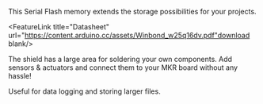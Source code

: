 <FeatureList>

<Feature title="W25Q16 memory chip" image="core">

This Serial Flash memory extends the storage possibilities for your projects.

<FeatureLink title="Datasheet" url="https://content.arduino.cc/assets/Winbond_w25q16dv.pdf"download blank/>
</Feature>

<Feature title="Prototyping" image="configurability">

The shield has a large area for soldering your own components. Add sensors & actuators and connect them to your MKR board without any hassle!

</Feature>

<Feature title="Micro SD card slot" image="file-icon">

Useful for data logging and storing larger files.

</Feature>
</FeatureList>